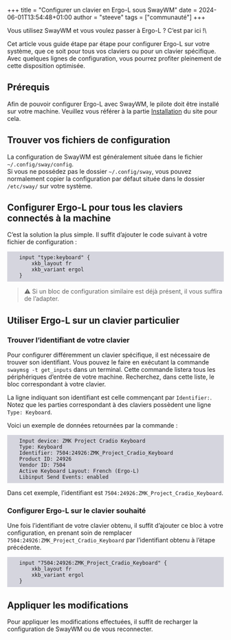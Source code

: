 +++
title = "Configurer un clavier en Ergo-L sous SwayWM"
date = 2024-06-01T13:54:48+01:00
author = "steeve"
tags = ["communauté"]
+++

<style>
  code { font-family: monospace; }
  pre { background-color: #6684; padding: 0.5em 2em; }
  pre > code { background-color: transparent; padding: 0; }
</style>

Vous utilisez SwayWM et vous voulez passer à Ergo-L ? C’est par ici !\

Cet article vous guide étape par étape pour configurer Ergo-L sur votre système, que ce soit pour tous vos claviers ou pour un clavier spécifique. Avec quelques lignes de configuration, vous pourrez profiter pleinement de cette disposition optimisée.


<!--more-->


## Prérequis

Afin de pouvoir configurer Ergo-L avec SwayWM, le pilote doit être installé sur votre machine.
Veuillez vous référer à la partie [Installation][1] du site pour cela. 

## Trouver vos fichiers de configuration

La configuration de SwayWM est généralement située dans le fichier `~/.config/sway/config`.\
Si vous ne possédez pas le dossier `~/.config/sway`, vous pouvez normalement copier la configuration par défaut située dans le dossier `/etc/sway/` sur votre système.

## Configurer Ergo-L pour tous les claviers connectés à la machine

C’est la solution la plus simple. Il suffit d’ajouter le code suivant à votre fichier de configuration :

```text
input "type:keyboard" {
    xkb_layout fr
    xkb_variant ergol
}
```

> ⚠ Si un bloc de configuration similaire est déjà présent, il vous suffira de l’adapter.

## Utiliser Ergo-L sur un clavier particulier

### Trouver l’identifiant de votre clavier

Pour configurer différemment un clavier spécifique, il est nécessaire de trouver son identifiant. Vous pouvez le faire en exécutant la commande `swaymsg -t get_inputs` dans un terminal. Cette commande listera tous les périphériques d’entrée de votre machine. Recherchez, dans cette liste, le bloc correspondant à votre clavier.

La ligne indiquant son identifiant est celle commençant par `Identifier:`. Notez que les parties correspondant à des claviers possèdent une ligne `Type: Keyboard`.

Voici un exemple de données retournées par la commande :

```text
Input device: ZMK Project Cradio Keyboard
Type: Keyboard
Identifier: 7504:24926:ZMK_Project_Cradio_Keyboard
Product ID: 24926
Vendor ID: 7504
Active Keyboard Layout: French (Ergo-L)
Libinput Send Events: enabled
```

Dans cet exemple, l’identifiant est `7504:24926:ZMK_Project_Cradio_Keyboard`.

### Configurer Ergo-L sur le clavier souhaité

Une fois l’identifiant de votre clavier obtenu, il suffit d’ajouter ce bloc à votre configuration, en prenant soin de remplacer `7504:24926:ZMK_Project_Cradio_Keyboard` par l’identifiant obtenu à l’étape précédente.

```text
input "7504:24926:ZMK_Project_Cradio_Keyboard" {
    xkb_layout fr
    xkb_variant ergol
}
```

## Appliquer les modifications

Pour appliquer les modifications effectuées, il suffit de recharger la configuration de SwayWM ou de vous reconnecter.




[1]: https://ergol.org/installation
